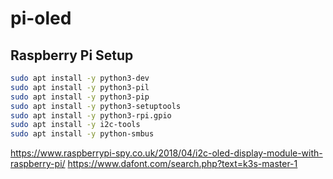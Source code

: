 # pi-oled


## Raspberry Pi Setup

```bash
sudo apt install -y python3-dev
sudo apt install -y python3-pil
sudo apt install -y python3-pip
sudo apt install -y python3-setuptools
sudo apt install -y python3-rpi.gpio
sudo apt install -y i2c-tools
sudo apt install -y python-smbus
```


https://www.raspberrypi-spy.co.uk/2018/04/i2c-oled-display-module-with-raspberry-pi/
https://www.dafont.com/search.php?text=k3s-master-1